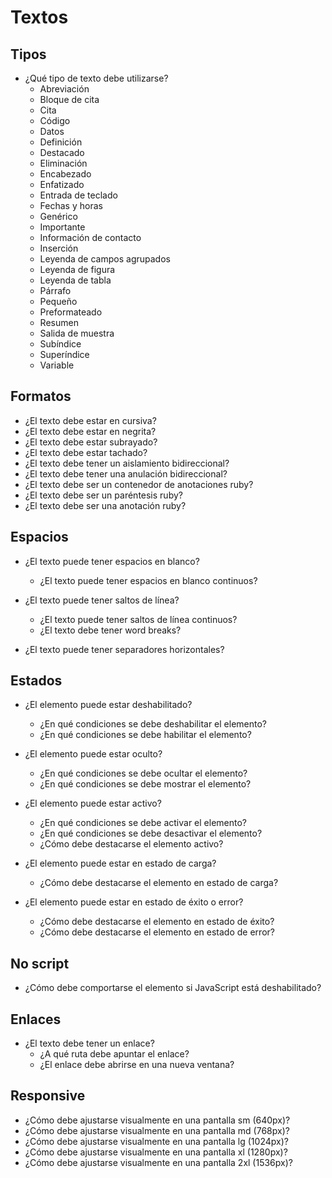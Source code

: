 # Textos

## Tipos

- ¿Qué tipo de texto debe utilizarse?
    - Abreviación <!-- abbr -->
    - Bloque de cita <!-- blockquote -->
    - Cita <!-- cite -->
    - Código <!-- code -->
    - Datos <!-- data -->
    - Definición <!-- dfn -->
    - Destacado <!-- mark -->
    - Eliminación <!-- del -->
    - Encabezado <!-- h1, h2, h3, h4, h5, h6 -->
    - Enfatizado <!-- em -->
    - Entrada de teclado <!-- kbd -->
    - Fechas y horas <!-- time -->
    - Genérico <!-- span -->
    - Importante <!-- strong -->
    - Información de contacto <!-- address -->
    - Inserción <!-- ins -->
    - Leyenda de campos agrupados <!-- legend -->
    - Leyenda de figura <!-- figcaption -->
    - Leyenda de tabla <!-- caption -->
    - Párrafo <!-- p -->
    - Pequeño <!-- small -->
    - Preformateado <!-- pre -->
    - Resumen <!-- summary -->
    - Salida de muestra <!-- samp -->
    - Subíndice <!-- sub -->
    - Superíndice <!-- sup -->
    - Variable <!-- var -->

## Formatos

- ¿El texto debe estar en cursiva? <!-- i -->
- ¿El texto debe estar en negrita? <!-- b -->
- ¿El texto debe estar subrayado? <!-- u -->
- ¿El texto debe estar tachado? <!-- s -->
- ¿El texto debe tener un aislamiento bidireccional? <!-- bdi -->
- ¿El texto debe tener una anulación bidireccional? <!-- bdo -->
- ¿El texto debe ser un contenedor de anotaciones ruby? <!-- ruby -->
- ¿El texto debe ser un paréntesis ruby? <!-- rt -->
- ¿El texto debe ser una anotación ruby? <!-- rb -->

## Espacios

- ¿El texto puede tener espacios en blanco?
    - ¿El texto puede tener espacios en blanco continuos?

- ¿El texto puede tener saltos de línea? <!-- br -->
    - ¿El texto puede tener saltos de línea continuos?
    - ¿El texto debe tener word breaks? <!-- wbr -->

- ¿El texto puede tener separadores horizontales? <!-- hr -->

## Estados

- ¿El elemento puede estar deshabilitado?
    - ¿En qué condiciones se debe deshabilitar el elemento?
    - ¿En qué condiciones se debe habilitar el elemento?

- ¿El elemento puede estar oculto?
    - ¿En qué condiciones se debe ocultar el elemento?
    - ¿En qué condiciones se debe mostrar el elemento?

- ¿El elemento puede estar activo?
    - ¿En qué condiciones se debe activar el elemento?
    - ¿En qué condiciones se debe desactivar el elemento?
    - ¿Cómo debe destacarse el elemento activo?

- ¿El elemento puede estar en estado de carga?
    - ¿Cómo debe destacarse el elemento en estado de carga?

- ¿El elemento puede estar en estado de éxito o error?
    - ¿Cómo debe destacarse el elemento en estado de éxito?
    - ¿Cómo debe destacarse el elemento en estado de error?

## No script

- ¿Cómo debe comportarse el elemento si JavaScript está deshabilitado?

## Enlaces

- ¿El texto debe tener un enlace?
    - ¿A qué ruta debe apuntar el enlace?
    - ¿El enlace debe abrirse en una nueva ventana?

## Responsive

- ¿Cómo debe ajustarse visualmente en una pantalla sm (640px)?
- ¿Cómo debe ajustarse visualmente en una pantalla md (768px)?
- ¿Cómo debe ajustarse visualmente en una pantalla lg (1024px)?
- ¿Cómo debe ajustarse visualmente en una pantalla xl (1280px)?
- ¿Cómo debe ajustarse visualmente en una pantalla 2xl (1536px)?